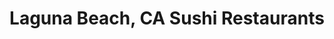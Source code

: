 ---
layout: city
title: Laguna Beach, CA Sushi Restaurants
permalink: /california/laguna-beach/
stateAbbr: CA
stateName: California
cityName: Laguna Beach
---